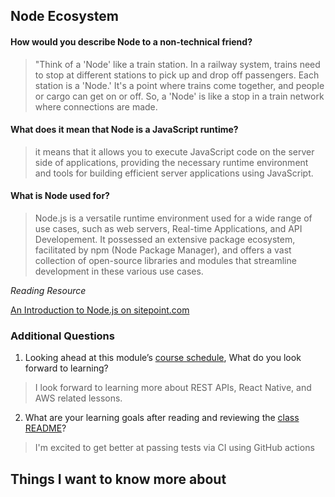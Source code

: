 ## Node Ecosystem

#### How would you describe Node to a non-technical friend?

> "Think of a 'Node' like a train station. In a railway system, trains need to stop at different stations to pick up and drop off passengers. Each station is a 'Node.' It's a point where trains come together, and people or cargo can get on or off. So, a 'Node' is like a stop in a train network where connections are made.

#### What does it mean that Node is a JavaScript runtime?

> it means that it allows you to execute JavaScript code on the server side of applications, providing the necessary runtime environment and tools for building efficient server applications using JavaScript.

#### What is Node used for?

> Node.js is a versatile runtime environment used for a wide range of use cases, such as web servers, Real-time Applications, and API Developement. It possessed an extensive package ecosystem, facilitated by npm (Node Package Manager), and offers a vast collection of open-source libraries and modules that streamline development in these various use cases.

*Reading Resource*

[An Introduction to Node.js on sitepoint.com](https://www.sitepoint.com/an-introduction-to-node-js)

### Additional Questions

1. Looking ahead at this module’s [course schedule](https://codefellows.github.io/code-401-javascript-guide/curriculum/#module-1), What do you look forward to learning?

> I look forward to learning more about REST APIs, React Native, and AWS related lessons.

2. What are your learning goals after reading and reviewing the [class README](https://codefellows.github.io/code-401-javascript-guide/curriculum/class-01/)? 

> I'm excited to get better at passing tests via CI using GitHub actions

## Things I want to know more about
